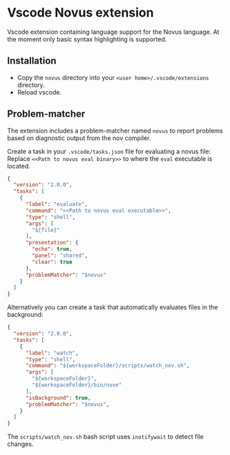# Vscode Novus extension

Vscode extension containing language support for the Novus language.
At the moment only basic syntax highlighting is supported.

## Installation
* Copy the `novus` directory into your `<user home>/.vscode/extensions` directory.
* Reload vscode.

## Problem-matcher
The extension includes a problem-matcher named `novus` to report problems based on diagnostic output
from the nov compiler.

Create a task in your `.vscode/tasks.json` file for evaluating a novus file:
Replace `<<Path to novus eval binary>>` to where the `eval` executable is located.
```json
{
  "version": "2.0.0",
  "tasks": [
    {
      "label": "evaluate",
      "command": "<<Path to novus eval executable>>",
      "type": "shell",
      "args": [
        "${file}"
      ],
      "presentation": {
        "echo": true,
        "panel": "shared",
        "clear": true
      },
      "problemMatcher": "$novus"
    }
  ]
}
```

Alternatively you can create a task that automatically evaluates files in the background:
```json
{
  "version": "2.0.0",
  "tasks": [
    {
      "label": "watch",
      "type": "shell",
      "command": "${workspaceFolder}/scripts/watch_nov.sh",
      "args": [
        "${workspaceFolder}",
        "${workspaceFolder}/bin/nove"
      ],
      "isBackground": true,
      "problemMatcher": "$novus",
    }
  ]
}
```
The `scripts/watch_nov.sh` bash script uses `inotifywait` to detect file changes.
